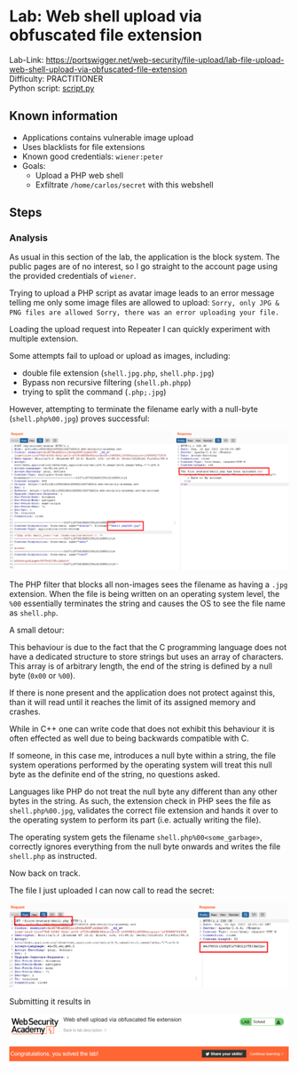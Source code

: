 # Lab: Web shell upload via obfuscated file extension

Lab-Link: <https://portswigger.net/web-security/file-upload/lab-file-upload-web-shell-upload-via-obfuscated-file-extension>  
Difficulty: PRACTITIONER  
Python script: [script.py](script.py)  

## Known information

- Applications contains vulnerable image upload
- Uses blacklists for file extensions
- Known good credentials: `wiener:peter`
- Goals:
  - Upload a PHP web shell
  - Exfiltrate `/home/carlos/secret` with this webshell

## Steps

### Analysis

As usual in this section of the lab, the application is the block system. The public pages are of no interest, so I go straight to the account page using the provided credentials of `wiener`.

Trying to upload a PHP script as avatar image leads to an error message telling me only some image files are allowed to upload: 
`Sorry, only JPG & PNG files are allowed Sorry, there was an error uploading your file.`

Loading the upload request into Repeater I can quickly experiment with multiple extension. 

Some attempts fail to upload or upload as images, including:

- double file extension (`shell.jpg.php`, `shell.php.jpg`)
- Bypass non recursive filtering (`shell.ph.phpp`)
- trying to split the command (`.php;.jpg`)

However, attempting to terminate the filename early with a null-byte (`shell.php%00.jpg`) proves successful:

![upload_shell](img/upload_shell.png)

The PHP filter that blocks all non-images sees the filename as having a `.jpg` extension. When the file is being written on an operating system level, the `%00` essentially terminates the string and causes the OS to see the file name as `shell.php`.

A small detour:

This behaviour is due to the fact that the C programming language does not have a dedicated structure to store strings but uses an array of characters. This array is of arbitrary length, the end of the string is defined by a null byte (`0x00` or `%00`). 

If there is none present and the application does not protect against this, than it will read until it reaches the limit of its assigned memory and crashes. 

While in C++ one can write code that does not exhibit this behaviour it is often effected as well due to being backwards compatible with C.

If someone, in this case me, introduces a null byte within a string, the file system operations performed by the operating system will treat this null byte as the definite end of the string, no questions asked.

Languages like PHP do not treat the null byte any different than any other bytes in the string. As such, the extension check in PHP sees the file as `shell.php%00.jpg`, validates the correct file extension and hands it over to the operating system to perform its part (i.e. actually writing the file).

The operating system gets the filename `shell.php%00<some_garbage>`, correctly ignores everything from the null byte onwards and writes the file `shell.php` as instructed.

Now back on track.

The file I just uploaded I can now call to read the secret:

![secret_content](img/secret_content.png)

Submitting it results in 

![success](img/success.png)
